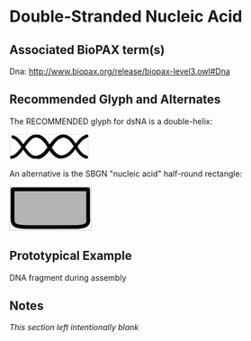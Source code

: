 # Double-Stranded Nucleic Acid

## Associated BioPAX term(s)
Dna: http://www.biopax.org/release/biopax-level3.owl#Dna

## Recommended Glyph and Alternates
The RECOMMENDED glyph for dsNA is a double-helix:

![glyph specification](dsNA-specification.png)

An alternative is the SBGN "nucleic acid" half-round rectangle:

![glyph specification](na-sbgn-specification.png)

## Prototypical Example

DNA fragment during assembly

## Notes
*This section left intentionally blank*
